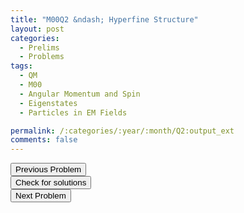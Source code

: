 ```yaml
---
title: "M00Q2 &ndash; Hyperfine Structure"
layout: post
categories:
  - Prelims
  - Problems
tags:
  - QM
  - M00
  - Angular Momentum and Spin
  - Eigenstates
  - Particles in EM Fields

permalink: /:categories/:year/:month/Q2:output_ext
comments: false
---
```

<object data="2000M2Q.pdf" type="application/pdf" width="100%" height="500"></object>

<div class='navbar'>
	<div float='left'><button onclick="window.location='Q1.html'" >Previous Problem</button></div>
	<div float='center'><button onclick="window.location='https://princetonprelim.com/prelim/5/'">Check for solutions</button></div>
	<div float='right'><button onclick="window.location='Q3.html'" > Next Problem</button></div>
</div>
